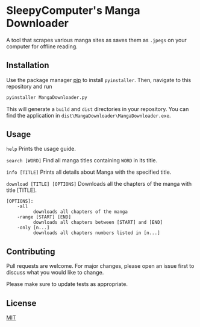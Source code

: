 # SleepyComputer's Manga Downloader

A tool that scrapes various manga sites as saves them as `.jpegs` on your computer for offline reading. 

## Installation


Use the package manager [pip](https://pip.pypa.io/en/stable/) to install `pyinstaller`. Then, navigate to this repository and run

```bash
pyinstaller MangaDownloader.py
```
This will generate a `build` and `dist` directories in your repository. You can find the application in `dist\MangaDownloader\MangaDownloader.exe`.

## Usage

`help`
    Prints the usage guide.

`search [WORD]`
    Find all manga titles containing `WORD` in its title.

`info [TITLE]` 
    Prints all details about Manga with the specified title.

`download [TITLE] [OPTIONS]`
    Downloads all the chapters of the manga with title [TITLE].

    [OPTIONS]:
        -all
              downloads all chapters of the manga
        -range [START] [END]
              downloads all chapters between [START] and [END]
        -only [n...]
              downloads all chapters numbers listed in [n...]

## Contributing
Pull requests are welcome. For major changes, please open an issue first to discuss what you would like to change.

Please make sure to update tests as appropriate.

## License
[MIT](https://choosealicense.com/licenses/mit/)